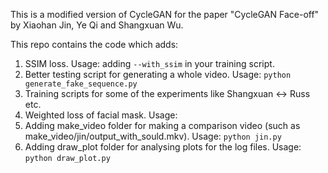 This is a modified version of CycleGAN for the paper "CycleGAN Face-off" by Xiaohan Jin, Ye Qi and Shangxuan Wu.

This repo contains the code which adds:
1. SSIM loss. Usage: adding `--with_ssim` in your training script.
1. Better testing script for generating a whole video. Usage: `python generate_fake_sequence.py`
1. Training scripts for some of the experiments like Shangxuan <-> Russ etc.
1. Weighted loss of facial mask. Usage: 
1. Adding make_video folder for making a comparison video (such as make_video/jin/output_with_sould.mkv). Usage: `python jin.py`
1.  Adding draw_plot folder for analysing plots for the log files. Usage: `python draw_plot.py`
